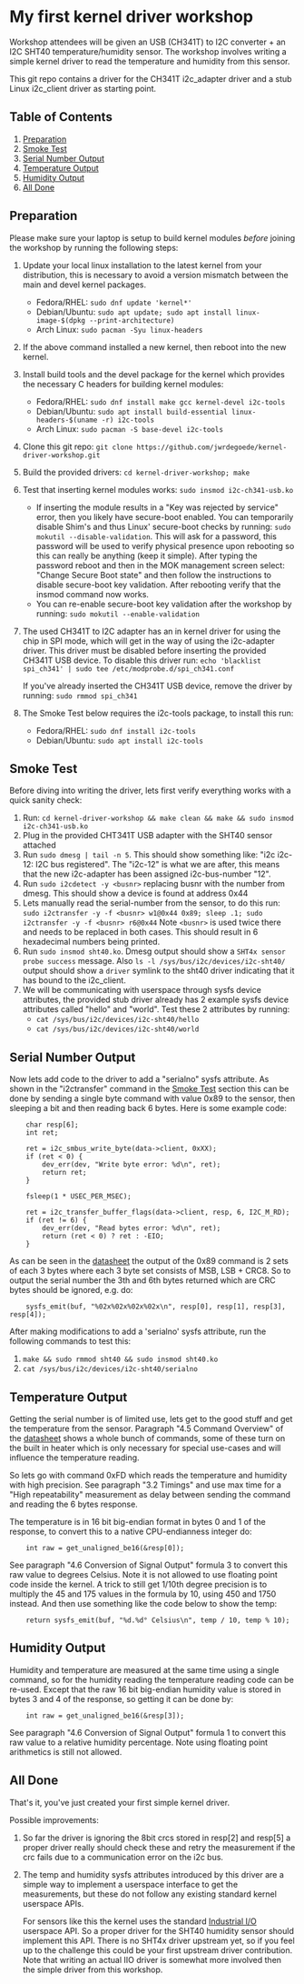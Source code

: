 # My first kernel driver workshop

Workshop attendees will be given an USB (CH341T) to I2C converter + an I2C SHT40
temperature/humidity sensor. The workshop involves writing a simple kernel
driver to read the temperature and humidity from this sensor.

This git repo contains a driver for the CH341T i2c_adapter driver and
a stub Linux i2c_client driver as starting point.

## Table of Contents

1. [Preparation](#preparation)
2. [Smoke Test](#smoke-test)
3. [Serial Number Output](#serial-number-output)
4. [Temperature Output](#temperature-output)
5. [Humidity Output](#humidity-output)
6. [All Done](#all-done)

## Preparation

Please make sure your laptop is setup to build kernel modules *before*
joining the workshop by running the following steps:

1. Update your local linux installation to the latest kernel from your
distribution, this is necessary to avoid a version mismatch between
the main and devel kernel packages.
    * Fedora/RHEL: `sudo dnf update 'kernel*'`
    * Debian/Ubuntu: `sudo apt update; sudo apt install linux-image-$(dpkg --print-architecture)`
    * Arch Linux: `sudo pacman -Syu linux-headers`

2. If the above command installed a new kernel, then reboot into the new kernel.
3. Install build tools and the devel package for the kernel which provides
the necessary C headers for building kernel modules:
    * Fedora/RHEL: `sudo dnf install make gcc kernel-devel i2c-tools`
    * Debian/Ubuntu: `sudo apt install build-essential linux-headers-$(uname -r) i2c-tools`
    * Arch Linux: `sudo pacman -S base-devel i2c-tools`
4. Clone this git repo: `git clone https://github.com/jwrdegoede/kernel-driver-workshop.git`
5. Build the provided drivers: `cd kernel-driver-workshop; make`
6. Test that inserting kernel modules works: `sudo insmod i2c-ch341-usb.ko`
    * If inserting the module results in a "Key was rejected by service"
      error, then you likely have secure-boot enabled. You can temporarily
      disable Shim's and thus Linux' secure-boot checks by running:
      `sudo mokutil --disable-validation`. This will ask for a password,
      this password will be used to verify physical presence upon rebooting
      so this can really be anything (keep it simple). After typing
      the password reboot and then in the MOK management screen select:
      "Change Secure Boot state" and then follow the instructions to disable
      secure-boot key validation. After rebooting verify that the insmod
      command now works.
    * You can re-enable secure-boot key validation after the workshop by
      running: `sudo mokutil --enable-validation`
7. The used CH341T to I2C adapter has an in kernel driver for using
   the chip in SPI mode, which will get in the way of using the i2c-adapter
   driver. This driver must be disabled before inserting the provided
   CH341T USB device. To disable this driver run:
   `echo 'blacklist spi_ch341' | sudo tee /etc/modprobe.d/spi_ch341.conf`

   If you've already inserted the CH341T USB device, remove the driver
   by running: `sudo rmmod spi_ch341`
8. The Smoke Test below requires the i2c-tools package, to install this run:
    * Fedora/RHEL: `sudo dnf install i2c-tools`
    * Debian/Ubuntu: `sudo apt install i2c-tools`

## Smoke Test

Before diving into writing the driver, lets first verify everything works
with a quick sanity check:

1. Run: `cd kernel-driver-workshop && make clean && make && sudo insmod i2c-ch341-usb.ko`
2. Plug in the provided CHT341T USB adapter with the SHT40 sensor attached
3. Run `sudo dmesg | tail -n 5`. This should show something like:
   "i2c i2c-12: I2C bus registered". The "i2c-12" is what we are after, this
   means that the new i2c-adapter has been assigned i2c-bus-number "12".
4. Run `sudo i2cdetect -y <busnr>` replacing busnr with the number from dmesg.
   This should show a device is found at address 0x44
5. Lets manually read the serial-number from the sensor, to do this run:
   `sudo i2ctransfer -y -f <busnr> w1@0x44 0x89; sleep .1; sudo i2ctransfer -y -f <busnr> r6@0x44`
   Note `<busnr>` is used twice there and needs to be replaced in both cases.
   This should result in 6 hexadecimal numbers being printed.
6. Run `sudo insmod sht40.ko`.
   Dmesg output should show a `SHT4x sensor probe success` message.
   Also `ls -l /sys/bus/i2c/devices/i2c-sht40/` output should show a `driver`
   symlink to the sht40 driver indicating that it has bound to the i2c_client.
7. We will be communicating with userspace through sysfs device attributes,
   the provided stub driver already has 2 example sysfs device attributes
   called "hello" and "world". Test these 2 attributes by running:
    * `cat /sys/bus/i2c/devices/i2c-sht40/hello`
    * `cat /sys/bus/i2c/devices/i2c-sht40/world`
  
## Serial Number Output

Now lets add code to the driver to add a "serialno" sysfs attribute. As shown
in the "i2ctransfer" command in the [Smoke Test](#smoke-test) section this can
be done by sending a single byte command with value 0x89 to the sensor, then
sleeping a bit and then reading back 6 bytes. Here is some example code:

```
	char resp[6];
	int ret;

	ret = i2c_smbus_write_byte(data->client, 0xXX);
	if (ret < 0) {
		dev_err(dev, "Write byte error: %d\n", ret);
		return ret;
	}

	fsleep(1 * USEC_PER_MSEC); 

	ret = i2c_transfer_buffer_flags(data->client, resp, 6, I2C_M_RD);
	if (ret != 6) {
		dev_err(dev, "Read bytes error: %d\n", ret);
		return (ret < 0) ? ret : -EIO;
	}
```

As can be seen in the [datasheet](https://sensirion.com/media/documents/1D662E57/67BD83A2/HT_DS_Datasheet_SHT4xI-Digital_1.pdf)
the output of the 0x89 command is 2 sets of each 3 bytes where each 3 byte
set consists of MSB, LSB + CRC8. So to output the serial number the 3th and
6th bytes returned which are CRC bytes should be ignored, e.g. do:

```
	sysfs_emit(buf, "%02x%02x%02x%02x\n", resp[0], resp[1], resp[3], resp[4]);
```

After making modifications to add a 'serialno' sysfs attribute, run
the following commands to test this:

1. `make && sudo rmmod sht40 && sudo insmod sht40.ko`
2. `cat /sys/bus/i2c/devices/i2c-sht40/serialno`

## Temperature Output

Getting the serial number is of limited use, lets get to the good stuff and
get the temperature from the sensor. Paragraph "4.5 Command Overview"
of the [datasheet](https://sensirion.com/media/documents/1D662E57/67BD83A2/HT_DS_Datasheet_SHT4xI-Digital_1.pdf)
shows a whole bunch of commands, some of these turn on the built in heater
which is only necessary for special use-cases and will influence
the temperature reading.

So lets go with command 0xFD which reads the temperature and humidity with
high precision. See paragraph "3.2 Timings" and use max time for a "High
repeatability" measurement as delay between sending the command and reading
the 6 bytes response.

The temperature is in 16 bit big-endian format in bytes 0 and 1 of
the response, to convert this to a native CPU-endianness integer do:

```
	int raw = get_unaligned_be16(&resp[0]);
```

See paragraph "4.6 Conversion of Signal Output" formula 3 to convert this
raw value to degrees Celsius. Note it is not allowed to use floating point
code inside the kernel. A trick to still get 1/10th degree precision is to
multiply the 45 and 175 values in the formula by 10, using 450 and 1750
instead. And then use something like the code below to show the temp:

```
	return sysfs_emit(buf, "%d.%d° Celsius\n", temp / 10, temp % 10);
```

## Humidity Output

Humidity and temperature are measured at the same time using a single
command, so for the humidity reading the temperature reading code can
be re-used. Except that the raw 16 bit big-endian humidity value is stored
in bytes 3 and 4 of the response, so getting it can be done by:

```
	int raw = get_unaligned_be16(&resp[3]);
```

See paragraph "4.6 Conversion of Signal Output" formula 1 to convert this
raw value to a relative humidity percentage. Note using floating point
arithmetics is still not allowed.

## All Done

That's it, you've just created your first simple kernel driver.

Possible improvements:
1. So far the driver is ignoring the 8bit crcs stored in resp[2] and resp[5]
   a proper driver really should check these and retry the measurement if
   the crc fails due to a communication error on the i2c bus.

2. The temp and humidity sysfs attributes introduced by this driver are
   a simple way to implement a userspace interface to get the measurements,
   but these do not follow any existing standard kernel userspace APIs.

   For sensors like this the kernel uses the standard
   [Industrial I/O](https://docs.kernel.org/driver-api/iio/index.html)
   userspace API. So a proper driver for the SHT40 humidity sensor should
   implement this API. There is no SHT4x driver upstream yet, so if you feel
   up to the challenge this could be your first upstream driver
   contribution. Note that writing an actual IIO driver is somewhat more
   involved then the simple driver from this workshop.

